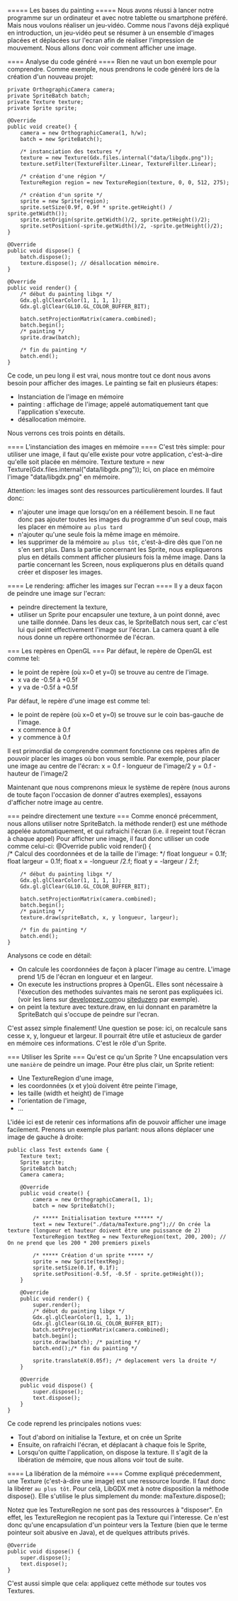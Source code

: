===== Les bases du painting =====
Nous avons réussi à lancer notre programme sur un ordinateur et avec notre tablette ou smartphone préféré.
Mais nous voulons réaliser un jeu-vidéo. Comme nous l'avons déjà expliqué en introduction, un jeu-vidéo peut se résumer à un ensemble d'images placées et déplacées sur l'ecran afin de réaliser l'impression de mouvement.
Nous allons donc voir comment afficher une image.

==== Analyse du code généré ====
Rien ne vaut un bon exemple pour comprendre. Comme exemple, nous prendrons le code généré lors de la création d'un nouveau projet:

	private OrthographicCamera camera;
	private SpriteBatch batch;
	private Texture texture;
	private Sprite sprite;
	
	@Override
	public void create() {		
		camera = new OrthographicCamera(1, h/w);
		batch = new SpriteBatch();
		
		/* instanciation des textures */
		texture = new Texture(Gdx.files.internal("data/libgdx.png"));
		texture.setFilter(TextureFilter.Linear, TextureFilter.Linear);
		
		/* création d'une région */
		TextureRegion region = new TextureRegion(texture, 0, 0, 512, 275);
		
		/* création d'un sprite */
		sprite = new Sprite(region);
		sprite.setSize(0.9f, 0.9f * sprite.getHeight() / sprite.getWidth());
		sprite.setOrigin(sprite.getWidth()/2, sprite.getHeight()/2);
		sprite.setPosition(-sprite.getWidth()/2, -sprite.getHeight()/2);
	}

	@Override
	public void dispose() {
		batch.dispose();
		texture.dispose(); // désallocation mémoire.
	}

	@Override
	public void render() {		
		/* début du painting libgx */
		Gdx.gl.glClearColor(1, 1, 1, 1);
		Gdx.gl.glClear(GL10.GL_COLOR_BUFFER_BIT);
		
		batch.setProjectionMatrix(camera.combined);
		batch.begin();
		/* painting */
		sprite.draw(batch);

		/* fin du painting */
		batch.end();
	}

Ce code, un peu long il est vrai, nous montre tout ce dont nous avons besoin pour afficher des images.
Le painting se fait en plusieurs étapes:
 * Instanciation de l'image en mémoire
 * painting : affichage de l'image; appelé automatiquement tant que l'application s'execute.
 * désallocation mémoire.

Nous verrons ces trois points en détails.

==== L'instanciation des images en mémoire ====
C'est très simple: pour utiliser une image, il faut qu'elle existe pour votre application, c'est-à-dire qu'elle soit placée en mémoire.
	Texture texture = new Texture(Gdx.files.internal("data/libgdx.png"));
Ici, on place en mémoire l'image "data/libgdx.png" en mémoire.

Attention: les images sont des ressources particulièrement lourdes. Il faut donc:
 * n'ajouter une image que lorsqu'on en a rééllement besoin. Il ne faut donc pas ajouter toutes les images du programme d'un seul coup, mais les placer en mémoire ``au plus tard``
 * n'ajouter qu'une seule fois la même image en mémoire.
 * les supprimer de la mémoire ``au plus tôt``, c'est-à-dire dès que l'on ne s'en sert plus.
Dans la partie concernant les Sprite, nous expliquerons plus en détails comment afficher plusieurs fois la même image.
Dans la partie concernant les Screen, nous expliquerons plus en détails quand créer et disposer les images.

==== Le rendering: afficher les images sur l'ecran ====
Il y a deux façon de peindre une image sur l'ecran:
 * peindre directement la texture,
 * utiliser un Sprite pour encapsuler une texture, à un point donné, avec une taille donnée.
Dans les deux cas, le SpriteBatch nous sert, car c'est lui qui peint effectivement l'image sur l'écran. La camera quant à elle nous donne un repère orthonormée de l'écran.

=== Les repères en OpenGL ===
Par défaut, le repère de OpenGL est comme tel:
 * le point de repère (où x=0 et y=0) se trouve au centre de l'image.
 * x va de -0.5f à +0.5f
 * y va de -0.5f à +0.5f

Par défaut, le repère d'une image est comme tel:
 * le point de repère (où x=0 et y=0) se trouve sur le coin bas-gauche de l'image.
 * x commence à 0.f
 * y commence à 0.f

Il est primordial de comprendre comment fonctionne ces repères afin de pouvoir placer les images où bon vous semble.
Par exemple, pour placer une image au centre de l'écran:
x = 0.f - longueur de l'image/2
y = 0.f - hauteur de l'image/2

Maintenant que nous comprenons mieux le système de repère (nous aurons de toute façon l'occasion de donner d'autres exemples), essayons d'afficher notre image au centre.

=== peindre directement une texture ===
Comme enoncé précemment, nous allons utiliser notre SpriteBatch.
la méthode render() est une méthode appelée automatiquement, et qui rafraichi l'écran (i.e. il repeint tout l'écran à chaque appel)
Pour afficher une image, il faut donc utiliser un code comme celui-ci:
	@Override
	public void render() {	
		/* Calcul des coordonnées et de la taille de l'image: */
		float longueur = 0.1f;
		float largeur = 0.1f;
		float x = -longueur /2.f;
		float y = -largeur / 2.f;

		/* début du painting libgx */
		Gdx.gl.glClearColor(1, 1, 1, 1);
		Gdx.gl.glClear(GL10.GL_COLOR_BUFFER_BIT);
		
		batch.setProjectionMatrix(camera.combined);
		batch.begin();
		/* painting */
		texture.draw(spriteBatch, x, y longueur, largeur);

		/* fin du painting */
		batch.end();
	}

Analysons ce code en détail:
 * On calcule les coordonnées de façon à placer l'image au centre. L'image prend 1/5 de l'écran en longueur et en largeur.
 * On execute les instructions propres à OpenGL. Elles sont nécessaire à l'éxecution des methodes suivantes mais ne seront pas expliquées ici. (voir les liens sur [developpez.com](http://nehe.developpez.com/)ou [siteduzero](http://www.siteduzero.com/informatique/tutoriels/creez-des-programmes-en-3d-avec-opengl) par exemple).
  * on peint la texture avec texture.draw, en lui donnant en paramètre la SpriteBatch qui s'occupe de peindre sur l'ecran.

C'est assez simple finalement!
Une question se pose: ici, on recalcule sans cesse x, y, longueur et largeur. Il pourrait être utile et astucieux de garder en mémoire ces informations. C'est le rôle d'un Sprite.

=== Utiliser les Sprite ===
Qu'est ce qu'un Sprite ? Une encapsulation vers une ``manière`` de peindre un image. Pour être plus clair, un Sprite retient:
 * Une TextureRegion d'une image,
 * les coordonnées (x et y)où doivent être peinte l'image,
 * les taille (width et height) de l'image
 * l'orientation de l'image,
 * ...

L'idée ici est de retenir ces informations afin de pouvoir afficher une image facilement.
Prenons un exemple plus parlant: nous allons déplacer une image de gauche à droite:

	public class Test extends Game {
		Texture text;
		Sprite sprite;
		SpriteBatch batch;
		Camera camera;
		
		@Override
		public void create() {
			camera = new OrthographicCamera(1, 1);
			batch = new SpriteBatch();
			
			/* ***** Initialisation texture ****** */
			text = new Texture("./data/maTexture.png");// On crée la texture (longueur et hauteur doivent être une puissance de 2)
			TextureRegion textReg = new TextureRegion(text, 200, 200); // On ne prend que les 200 * 200 premiers pixels
			
			/* ***** Création d'un sprite ***** */
			sprite = new Sprite(textReg);
			sprite.setSize(0.1f, 0.1f);
			sprite.setPosition(-0.5f, -0.5f - sprite.getHeight());
		}

		@Override
		public void render() {
			super.render();
			/* début du painting libgx */
			Gdx.gl.glClearColor(1, 1, 1, 1);
			Gdx.gl.glClear(GL10.GL_COLOR_BUFFER_BIT);
			batch.setProjectionMatrix(camera.combined);
			batch.begin();
			sprite.draw(batch); /* painting */
			batch.end();/* fin du painting */
			
			sprite.translateX(0.05f); /* deplacement vers la droite */
		}

		@Override
		public void dispose() {
			super.dispose();
			text.dispose();
		}
	}

Ce code reprend les principales notions vues:
 * Tout d'abord on initialise la Texture, et on crée un Sprite
 * Ensuite, on rafraichi l'écran, et déplacant à chaque fois le Sprite,
 * Lorsqu'on quitte l'application, on dispose la texture. Il s'agit de la libération de mémoire, que nous allons voir tout de suite.

==== La libération de la mémoire ====
Comme expliqué précedemment, une Texture (c'est-à-dire une image) est une ressource lourde. Il faut donc la libérer ``au plus tôt``. Pour celà, LibGDX met à notre disposition la méthode dispose(). Elle s'utilise le plus simplement du monde:
	maTexture.dispose();

Notez que les TextureRegion ne sont pas des ressources à "disposer". En effet, les TextureRegion ne recopient pas la Texture qui l'interesse. Ce n'est donc qu'une encapsulation d'un pointeur vers la Texture (bien que le terme pointeur soit abusive en Java), et de quelques attributs privés.

	@Override
	public void dispose() {
		super.dispose();
		text.dispose();
	}

C'est aussi simple que cela: appliquez cette méthode sur toutes vos Textures.
